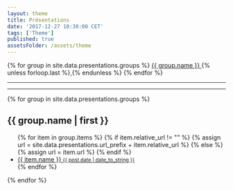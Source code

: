 ```yaml
---
layout: theme
title: Présentations
date: '2017-12-27 10:30:00 CET'
tags: ['Theme']
published: true
assetsFolder: /assets/theme
---
```



<div class="tags-expo">
  <div class="tags-expo-list">
    {% for group in site.data.presentations.groups  %}
      <a href="#{{ group.name | slugify }}" class="post-tag">{{ group.name }} </a>
      {% unless forloop.last %},{% endunless %}
    {% endfor %}
  </div>
  <hr/>
</div>

  <hr/>
  <div class="tags-expo-section">
    {% for group in site.data.presentations.groups  %}
    <h2 id="{{ group.name | slugify }}">{{ group.name | first }}</h2>
    <ul class="tags-expo-posts">
      {% for item in group.items %}
        {% if item.relative_url != "" %}
          {% assign url = site.data.presentations.url_prefix + item.relative_url %}
        {% else %}
          {% assign url = item.url %}
        {% endif  %}
        <a class="post-title" href="{{ url }}">
      <li>
        {{ item.name }}
      <small class="post-date">{{ post.date | date_to_string }}</small>
      </li>
      </a>
      {% endfor %}
    </ul>
    {% endfor %}

